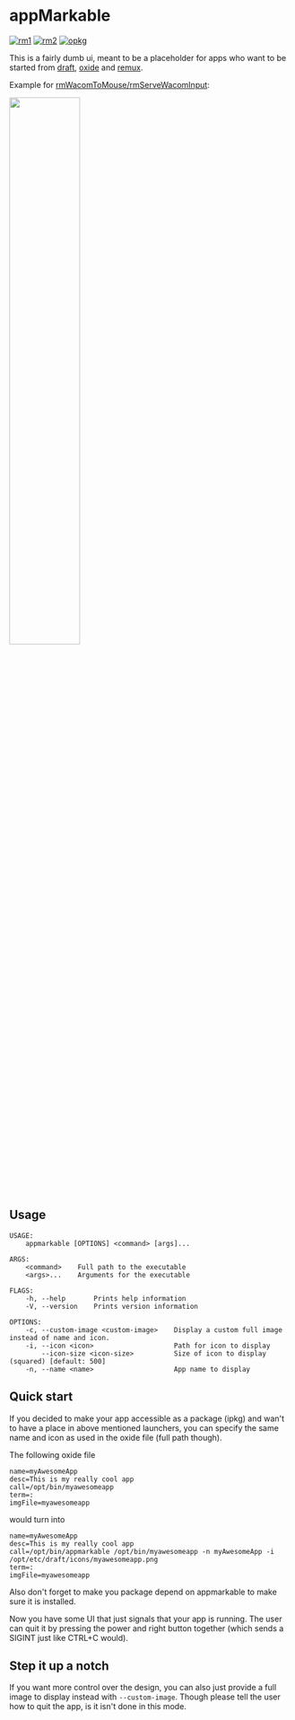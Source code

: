 # appMarkable

[![rm1](https://img.shields.io/badge/rM1-supported-green)](https://remarkable.com/store/remarkable)
[![rm2](https://img.shields.io/badge/rM2-unknown-yellow)](https://remarkable.com/store/remarkable-2)
[![opkg](https://img.shields.io/badge/OPKG-appmarkable-blue)](https://github.com/toltec-dev/toltec)

This is a fairly dumb ui, meant to be a placeholder for apps who want to be started from [draft](https://github.com/dixonary/draft-reMarkable), [oxide](https://github.com/Eeems/oxide) and [remux](https://rmkit.dev/apps/remux).

Example for [rmWacomToMouse/rmServeWacomInput](https://github.com/LinusCDE/rmWacomToMouse):

<img width="50%" src="https://transfer.cosmos-ink.net/jMCkZ/192.168.2.93.jpg">

## Usage

```
USAGE:
    appmarkable [OPTIONS] <command> [args]...

ARGS:
    <command>    Full path to the executable
    <args>...    Arguments for the executable

FLAGS:
    -h, --help       Prints help information
    -V, --version    Prints version information

OPTIONS:
    -c, --custom-image <custom-image>    Display a custom full image instead of name and icon.
    -i, --icon <icon>                    Path for icon to display
        --icon-size <icon-size>          Size of icon to display (squared) [default: 500]
    -n, --name <name>                    App name to display
```

## Quick start

If you decided to make your app accessible as a package (ipkg) and wan't to have a place in above mentioned launchers, you can specify the same name and icon as used in the oxide file (full path though).

The following oxide file

```
name=myAwesomeApp
desc=This is my really cool app
call=/opt/bin/myawesomeapp
term=:
imgFile=myawesomeapp
```

would turn into

```
name=myAwesomeApp
desc=This is my really cool app
call=/opt/bin/appmarkable /opt/bin/myawesomeapp -n myAwesomeApp -i /opt/etc/draft/icons/myawesomeapp.png
term=:
imgFile=myawesomeapp
```

Also don't forget to make you package depend on appmarkable to make sure it is installed.

Now you have some UI that just signals that your app is running. The user can quit it by pressing the power and right button together (which sends a SIGINT just like CTRL+C would).

## Step it up a notch

If you want more control over the design, you can also just provide a full image to display instead with `--custom-image`. Though please tell the user how to quit the app, is it isn't done in this mode.
